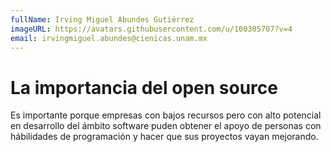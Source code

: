 ```yaml
---
fullName: Irving Miguel Abundes Gutiérrez
imageURL: https://avatars.githubusercontent.com/u/100305707?v=4
email: irvingmiguel.abundes@cienicas.unam.mx
---
```


# La importancia del open source

Es importante porque empresas con bajos recursos pero con alto potencial en desarrollo del ámbito software puden obtener el apoyo de personas con hábilidades de programación y hacer que sus proyectos vayan mejorando. 
